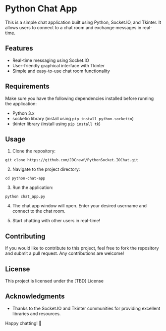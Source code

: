 # Python Chat App

This is a simple chat application built using Python, Socket.IO, and Tkinter. It allows users to connect to a chat room and exchange messages in real-time.

## Features    

- Real-time messaging using Socket.IO
- User-friendly graphical interface with Tkinter
- Simple and easy-to-use chat room functionality

## Requirements

Make sure you have the following dependencies installed before running the application:

- Python 3.x
- socketio library (install using `pip install python-socketio`)
- tkinter library (install using `pip install tk`)

## Usage

1. Clone the repository:

  `git clone https://github.com/JDCrawf/PythonSocket.IOChat.git`

2. Navigate to the project directory:

  `cd python-chat-app`

3. Run the application:

  `python chat_app.py`

4. The chat app window will open. Enter your desired username and connect to the chat room.

5. Start chatting with other users in real-time!

## Contributing

If you would like to contribute to this project, feel free to fork the repository and submit a pull request. Any contributions are welcome!

##  License

This project is licensed under the \[TBD\] License

## Acknowledgments

- Thanks to the Socket.IO and Tkinter communities for providing excellent libraries and resources.

Happy chatting! 🎉
